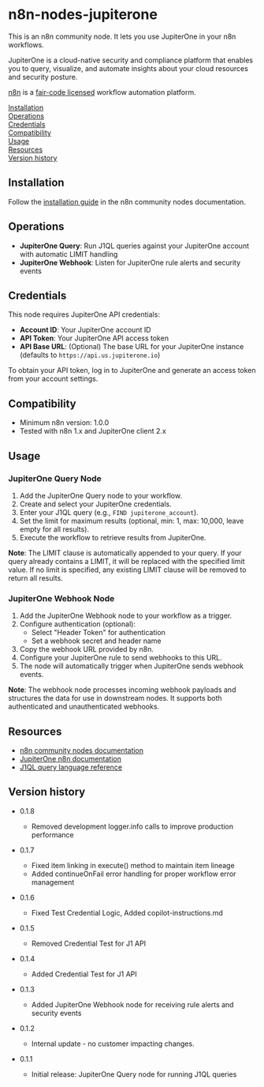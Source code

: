 # n8n-nodes-jupiterone

This is an n8n community node. It lets you use JupiterOne in your n8n workflows.

JupiterOne is a cloud-native security and compliance platform that enables you to query, visualize, and automate insights about your cloud resources and security posture.

[n8n](https://n8n.io/) is a [fair-code licensed](https://docs.n8n.io/reference/license/) workflow automation platform.

[Installation](#installation)  
[Operations](#operations)  
[Credentials](#credentials)  
[Compatibility](#compatibility)  
[Usage](#usage)  
[Resources](#resources)  
[Version history](#version-history)  

## Installation

Follow the [installation guide](https://docs.n8n.io/integrations/community-nodes/installation/) in the n8n community nodes documentation.

## Operations

- **JupiterOne Query**: Run J1QL queries against your JupiterOne account with automatic LIMIT handling
- **JupiterOne Webhook**: Listen for JupiterOne rule alerts and security events

## Credentials

This node requires JupiterOne API credentials:
- **Account ID**: Your JupiterOne account ID
- **API Token**: Your JupiterOne API access token
- **API Base URL**: (Optional) The base URL for your JupiterOne instance (defaults to `https://api.us.jupiterone.io`)

To obtain your API token, log in to JupiterOne and generate an access token from your account settings.

## Compatibility

- Minimum n8n version: 1.0.0
- Tested with n8n 1.x and JupiterOne client 2.x

## Usage

### JupiterOne Query Node

1. Add the JupiterOne Query node to your workflow.
2. Create and select your JupiterOne credentials.
3. Enter your J1QL query (e.g., `FIND jupiterone_account`).
4. Set the limit for maximum results (optional, min: 1, max: 10,000, leave empty for all results).
5. Execute the workflow to retrieve results from JupiterOne.

**Note**: The LIMIT clause is automatically appended to your query. If your query already contains a LIMIT, it will be replaced with the specified limit value. If no limit is specified, any existing LIMIT clause will be removed to return all results.

### JupiterOne Webhook Node

1. Add the JupiterOne Webhook node to your workflow as a trigger.
2. Configure authentication (optional):
   - Select "Header Token" for authentication
   - Set a webhook secret and header name
3. Copy the webhook URL provided by n8n.
4. Configure your JupiterOne rule to send webhooks to this URL.
5. The node will automatically trigger when JupiterOne sends webhook events.

**Note**: The webhook node processes incoming webhook payloads and structures the data for use in downstream nodes. It supports both authenticated and unauthenticated webhooks.

## Resources

* [n8n community nodes documentation](https://docs.n8n.io/integrations/#community-nodes)
* [JupiterOne n8n documentation](https://docs.jupiterone.io/integrations/outbound-directory/n8n-community-node)
* [J1QL query language reference](https://docs.jupiterone.io/jupiterone-query-language/)

## Version history

- 0.1.8
  - Removed development logger.info calls to improve production performance

- 0.1.7
  - Fixed item linking in execute() method to maintain item lineage
  - Added continueOnFail error handling for proper workflow error management

- 0.1.6
  - Fixed Test Credential Logic, Added copilot-instructions.md

- 0.1.5
  - Removed Credential Test for J1 API

- 0.1.4
  - Added Credential Test for J1 API

- 0.1.3
  - Added JupiterOne Webhook node for receiving rule alerts and security events

- 0.1.2
  - Internal update - no customer impacting changes. 

- 0.1.1
  - Initial release: JupiterOne Query node for running J1QL queries
